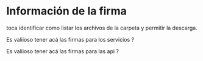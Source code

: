 # Información de la firma

toca identificar como listar los archivos de la carpeta y permitir la descarga.

Es valiioso tener acá las firmas para los servicios ?

Es valiioso tener acá las firmas para las api ?